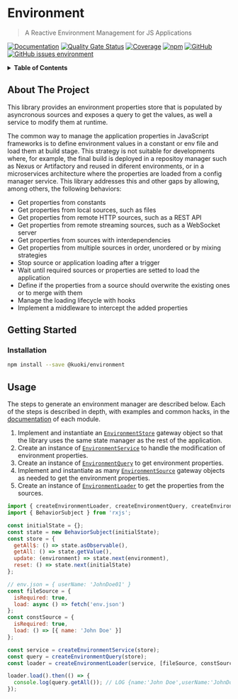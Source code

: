 # Environment

> A Reactive Environment Management for JS Applications

[![Documentation](https://img.shields.io/badge/docs-wip-orange?style=flat-square)](https://ricardojbarrios.github.io/kuoki/environment/) [![Quality Gate Status](https://img.shields.io/sonar/quality_gate/kuoki-environment?logo=sonar&server=https%3A%2F%2Fsonarcloud.io&style=flat-square)](https://sonarcloud.io/project/overview?id=kuoki-environment) [![Coverage](https://img.shields.io/sonar/coverage/kuoki-environment/master?server=https%3A%2F%2Fsonarcloud.io&style=flat-square)](https://ricardojbarrios.github.io/kuoki/environment/coverage/) [![npm](https://img.shields.io/npm/v/@kuoki/environment?style=flat-square)](https://www.npmjs.com/package/@kuoki/environment) [![GitHub](https://img.shields.io/github/license/ricardojbarrios/kuoki?style=flat-square)](https://github.com/RicardoJBarrios/kuoki/blob/main/LICENSE.md) [![GitHub issues environment](https://img.shields.io/github/issues/ricardojbarrios/kuoki/environment?label=issues&style=flat-square)](https://github.com/RicardoJBarrios/kuoki/labels/environment)

<details>
  <summary><strong>Table of Contents</strong></summary>
  <ol>
    <li><a href="#about-the-project">About The Project</a></li>
    <li><a href="#getting-started">Getting Started</a></li>
    <li><a href="#usage">Usage</a></li>
  </ol>
</details>

## About The Project

This library provides an environment properties store that is populated by asyncronous sources and exposes a query to get the values, as well a service to modify them at runtime.

The common way to manage the application properties in JavaScript frameworks is to define environment values in a constant or env file and load them at build stage. This strategy is not suitable for developments where, for example, the final build is deployed in a repositoy manager such as Nexus or Artifactory and reused in diferent environments, or in a microservices architecture where the properties are loaded from a config manager service. This library addresses this and other gaps by allowing, among others, the following behaviors:

- Get properties from constants
- Get properties from local sources, such as files
- Get properties from remote HTTP sources, such as a REST API
- Get properties from remote streaming sources, such as a WebSocket server
- Get properties from sources with interdependencies
- Get properties from multiple sources in order, unordered or by mixing strategies
- Stop source or application loading after a trigger
- Wait until required sources or properties are setted to load the application
- Define if the properties from a source should overwrite the existing ones or to merge with them
- Manage the loading lifecycle with hooks
- Implement a middleware to intercept the added properties

## Getting Started

### Installation

```sh
npm install --save @kuoki/environment
```

## Usage

The steps to generate an environment manager are described below. Each of the steps is described in depth, with examples and common hacks, in the [documentation](https://ricardojbarrios.github.io/kuoki/environment/) of each module.

1. Implement and instantiate an [`EnvironmentStore`](https://ricardojbarrios.github.io/kuoki/environment/modules/EnvironmentStore.html) gateway object so that the library uses the same state manager as the rest of the application.
1. Create an instance of [`EnvironmentService`](https://ricardojbarrios.github.io/kuoki/environment/modules/EnvironmentService.html) to handle the modification of environment properties.
1. Create an instance of [`EnvironmentQuery`](https://ricardojbarrios.github.io/kuoki/environment/modules/EnvironmentQuery.html) to get environment properties.
1. Implement and instantiate as many [`EnvironmentSource`](https://ricardojbarrios.github.io/kuoki/environment/modules/EnvironmentSource.html) gateway objects as needed to get the environment properties.
1. Create an instance of [`EnvironmentLoader`](https://ricardojbarrios.github.io/kuoki/environment/modules/EnvironmentLoader.html) to get the properties from the sources.

```js
import { createEnvironmentLoader, createEnvironmentQuery, createEnvironmentService } from '@kuoki/environment';
import { BehaviorSubject } from 'rxjs';

const initialState = {};
const state = new BehaviorSubject(initialState);
const store = {
  getAll$: () => state.asObservable(),
  getAll: () => state.getValue(),
  update: (environment) => state.next(environment),
  reset: () => state.next(initialState)
};

// env.json = { userName: 'JohnDoe01' }
const fileSource = {
  isRequired: true,
  load: async () => fetch('env.json')
};
const constSource = {
  isRequired: true,
  load: () => [{ name: 'John Doe' }]
};

const service = createEnvironmentService(store);
const query = createEnvironmentQuery(store);
const loader = createEnvironmentLoader(service, [fileSource, constSource]);

loader.load().then(() => {
  console.log(query.getAll()); // LOG {name:'John Doe',userName:'JohnDoe01'}
});
```

